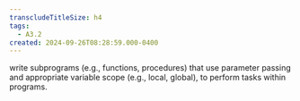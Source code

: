 ```yaml
---
transcludeTitleSize: h4
tags:
  - A3.2
created: 2024-09-26T08:28:59.000-0400
---
```

write subprograms (e.g., functions, procedures) that use parameter passing and appropriate variable scope (e.g., local, global), to perform tasks within programs.